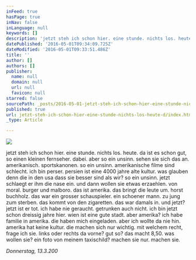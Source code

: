 ```yaml
---
inFeed: true
hasPage: true
inNav: false
inLanguage: null
keywords: []
description: 'jetzt steh ich schon hier. eine stunde. nichts los. heute. da ist es schon gut, so einen kleinen fernseher. dabei. aber so ein unsinn. sehen sie sich das an. amerikanisch. sportskanonen. so ein unsinn. amerikanische filme sind schlecht. ich bin perser. persien ist eine 4000 jahre alte kultur. was glauben denn die in den usa dass sie besser sind als wir? so ein unsinn. jetzt schlaegt er ihm die nase ein. und dann wollen sie etwas erzaehlen. von moral. burger und malboro. das ist amerika. das bringt die leute um. horst buchholz. das war ein grosser schauspieler. ein schoener mann. zu jung zum sterben. das kommt von den zigaretten. das war damals in. und jetzt? jetzt ist er tot. ich habe nie geraucht. getrunken auch nicht. ich bin jetzt schon dreissig jahre hier. wien ist eine gute stadt. aber amerika? ich habe familie in amerika. die haben mich eingeladen. aber ich wollte da nie hin. amerika hat keine kultur. die machen sich nur wichtig. mit welchem recht, frage ich sie. links oder rechts da vorne? gut so? das macht 8,50. was wollen sie? ein foto von meinem taxischild? machen sie nur. machen sie.'
datePublished: '2016-05-01T09:34:09.725Z'
dateModified: '2016-05-01T09:33:51.486Z'
title: ''
author: []
authors: []
publisher:
  name: null
  domain: null
  url: null
  favicon: null
starred: false
sourcePath: _posts/2016-05-01-jetzt-steh-ich-schon-hier-eine-stunde-nichts-los-heute-d.md
published: true
url: jetzt-steh-ich-schon-hier-eine-stunde-nichts-los-heute-d/index.html
_type: Article

---
```

![](https://the-grid-user-content.s3-us-west-2.amazonaws.com/2655e6db-1bf4-41fa-a6e6-719033b36c43.jpg)

jetzt steh ich schon hier. eine stunde. nichts los. heute. da ist es schon gut, so einen kleinen fernseher. dabei. aber so ein unsinn. sehen sie sich das an. amerikanisch. sportskanonen. so ein unsinn. amerikanische filme sind schlecht. ich bin perser. persien ist eine 4000 jahre alte kultur. was glauben denn die in den usa dass sie besser sind als wir? so ein unsinn. jetzt schlaegt er ihm die nase ein. und dann wollen sie etwas erzaehlen. von moral. burger und malboro. das ist amerika. das bringt die leute um. horst buchholz. das war ein grosser schauspieler. ein schoener mann. zu jung zum sterben. das kommt von den zigaretten. das war damals in. und jetzt? jetzt ist er tot. ich habe nie geraucht. getrunken auch nicht. ich bin jetzt schon dreissig jahre hier. wien ist eine gute stadt. aber amerika? ich habe familie in amerika. die haben mich eingeladen. aber ich wollte da nie hin. amerika hat keine kultur. die machen sich nur wichtig. mit welchem recht, frage ich sie. links oder rechts da vorne? gut so? das macht 8,50\. was wollen sie? ein foto von meinem taxischild? machen sie nur. machen sie.

_Donnerstag, 13.3.200_